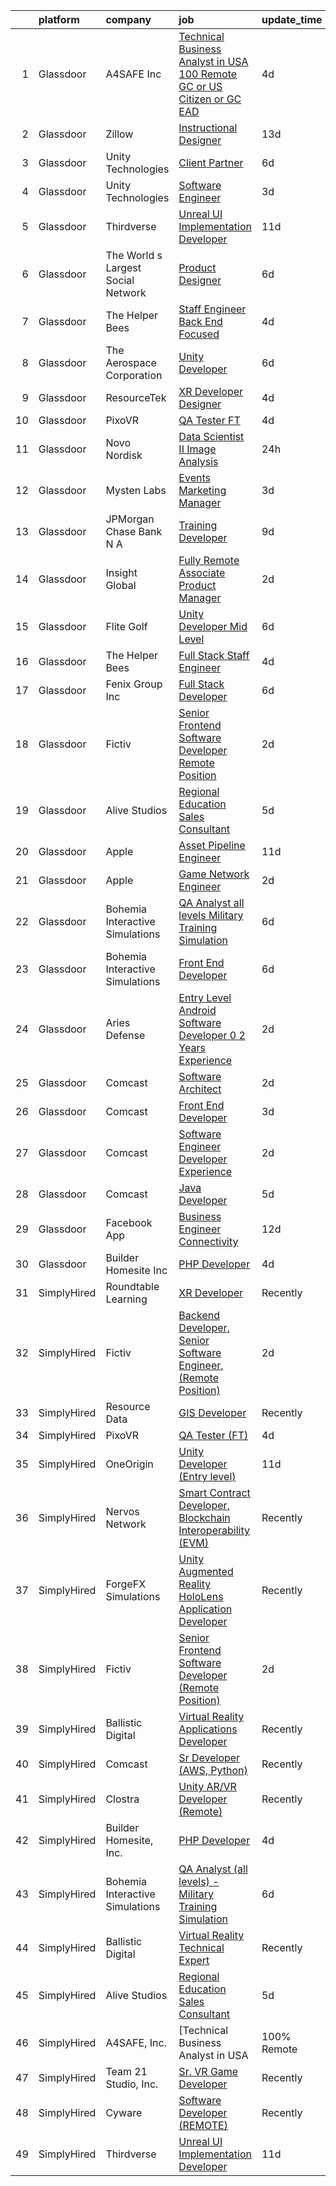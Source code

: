 

|    | platform    | company                            | job                                                                                                                                                                                                                                                                                                                                                                                                                                                                                                                                                                                                                                                                                                                                                                                                                                                                                                                                                                                                                                                                                                                                                                                                                                                                                                                                                                                                                                                                                                                                                                         | update_time   | location          |
|---:|:------------|:-----------------------------------|:----------------------------------------------------------------------------------------------------------------------------------------------------------------------------------------------------------------------------------------------------------------------------------------------------------------------------------------------------------------------------------------------------------------------------------------------------------------------------------------------------------------------------------------------------------------------------------------------------------------------------------------------------------------------------------------------------------------------------------------------------------------------------------------------------------------------------------------------------------------------------------------------------------------------------------------------------------------------------------------------------------------------------------------------------------------------------------------------------------------------------------------------------------------------------------------------------------------------------------------------------------------------------------------------------------------------------------------------------------------------------------------------------------------------------------------------------------------------------------------------------------------------------------------------------------------------------|:--------------|:------------------|
|  1 | Glassdoor   | A4SAFE  Inc                        | [Technical Business Analyst in USA  100  Remote   GC or US Citizen or GC EAD](https://www.glassdoor.com/partner/jobListing.htm?pos=105&ao=1110586&s=58&guid=0000018234217f99bad7c00bb99956dc&src=GD_JOB_AD&t=SR&vt=w&ea=1&cs=1_fe43c58a&cb=1658731987204&jobListingId=1008017367804&cpc=FB7E4A1762AE5BEC&jrtk=3-0-1g8q22vu4itkj801-1g8q22vunjcbi800-4e729734204b6929--6NYlbfkN0Bzkuy17zoNwKMVjyusHhR7JNYo3SmelKzW8jp1Pa4Tk0S1mKZ-8FqdwqqGS5QzOSmhHWc95M_u__2mHa1wEqPq6uyFGQ2tA70JR41NEDhxdp4vo29-oZjl3DtDidIlmjefDTGDaHjY37ZOjWM5d30Ov0BLUL7i7906JPhEPHnMAkIERW1iyXZ5_1qtk24qwO6fJnE_7zSh5296DJZwLc54ifB1kzKnJfRX62lSom1EMBITrAdSfCMTQNoadL9hSrCP3ygLHHClJ3PcG2qnzZ20rTrHjX8q-NcgdM8Jeshh_tg86c94XJ_mKO9YT9LpLfOx9BaXpQvXcYhOKlB0o8RcJpzjjCkDNOelsQq5SIa-jSuGRyilQO6MoIzRiU-ny1vtr7_AummK1yawZ_1fO6ZGYvdNd_6W9QT_lx95IYl3wS5a9sr7Y6OJHFmGv6XvYsUKKJ3Hpy8pQ5LiukSxYlOKAPQsofK6U8aoknGV8-3GP6JULmOVB6-Rg6P6UXmPMVu0Dge-H6aur8jnu4X458soAkSIcS4NBPxcaS1lv0oYp1PQdl7fA3bamD6epI_BBlY%3D)                                                                                                                                                                                                                                                                                                                                                                                                                                                                                                                                                                                        | 4d            | Remote            |
|  2 | Glassdoor   | Zillow                             | [Instructional Designer](https://www.glassdoor.com/partner/jobListing.htm?pos=111&ao=1110586&s=58&guid=0000018234217f99bad7c00bb99956dc&src=GD_JOB_AD&t=SR&vt=w&cs=1_17816e20&cb=1658731987205&jobListingId=1007997798866&cpc=F41FEAB56D215062&jrtk=3-0-1g8q22vu4itkj801-1g8q22vunjcbi800-02819dc45a560418--6NYlbfkN0ANMurRYyPEXg08u6OamUd1Mvhk-zhFSGYIZgoJR86UvYL2v6MoUqae-sD5DnU21vp4mwq425I4rhoRs2TY86WP2ZGxwYggeqRifMfac9_iVUjVLTSmzBiRRHPm-QA6FUEy6rVYqW73YgF-0AnZ1u-lc2kZd_IZkx0fqVwRvq2KMPivu2MOtUEWAAVH0VLSv2QPwo7ibskfCpBiXK0VNODXNOg6jSi3Xc4b7jn46ouWXHh0t3PZHnc5dUEJ6UeveiPacwe6dOtz6aakTjWyS0nU2IOq8Anap8c8xUwVohl6ct5Fsvt5f4lHQ03nt5vAQYr3OLmhXN6OjsuMp1w1PndcSKHsM2Qy_M9fUV57YuTyO3nGKqOhScvSxwphWf9vnz1IQnc0Q60xyaQ7ebUB_e-rSyCQUFM2Ggvl6lPv7vhewg-CP34oGooEEd8tX5dyZ3usBJxCO5bbJaf6ca3RATOQzUqdG0Nzck8PVTnPjn2N-gY3nRNLJGw05E7EfJiBJjB26vUc4Kedj7YSVphLSzgcRrJJpnycYzh22JsBKqOvG_RQpLMubE3-aQxOpT1p0_8Ztg4ziC0ThUK5M5C0E9k0yajdZOsnqzcA8oosbst7e8zxqknHPNx64a3b9k9ejW6gmX99vXm5jIxJblz5zbYgCBs7r6E_GL-GyEd9c8js9MahB6qQ1KhrdofS5svX66kjK74AqqsVrDRvHhYVH_Ow32zuV3sbjRdr_Fr3GLJN8-nN6puQ9VRSWfHPLKq7AFAEqp5MLtfG1eb318ukAXclH0WyuU-taFokWhWIpfLNAiO1lTS2xZi7vCH7T34h7UPWKp86jhWwxaJvwfFSm2Ug5IRYgzrcO5HRyilHpBV0fUO5odLGQd9w3KG1EzdANRIJwPOo1OT-FvjvChQRrrZ4)                                                                                                                                                                                                                                                                                                | 13d           | Irvine, CA        |
|  3 | Glassdoor   | Unity Technologies                 | [Client Partner](https://www.glassdoor.com/partner/jobListing.htm?pos=125&ao=1136043&s=58&guid=0000018234217f99bad7c00bb99956dc&src=GD_JOB_AD&t=SR&vt=w&cs=1_91c76d9a&cb=1658731987206&jobListingId=1008012584446&jrtk=3-0-1g8q22vu4itkj801-1g8q22vunjcbi800-95af4f754fea7388-)                                                                                                                                                                                                                                                                                                                                                                                                                                                                                                                                                                                                                                                                                                                                                                                                                                                                                                                                                                                                                                                                                                                                                                                                                                                                                             | 6d            | Bellevue, WA      |
|  4 | Glassdoor   | Unity Technologies                 | [Software Engineer](https://www.glassdoor.com/partner/jobListing.htm?pos=130&ao=1136043&s=58&guid=0000018234217f99bad7c00bb99956dc&src=GD_JOB_AD&t=SR&vt=w&cs=1_fb90f02f&cb=1658731987207&jobListingId=1008020111022&jrtk=3-0-1g8q22vu4itkj801-1g8q22vunjcbi800-48824dfca5829342-)                                                                                                                                                                                                                                                                                                                                                                                                                                                                                                                                                                                                                                                                                                                                                                                                                                                                                                                                                                                                                                                                                                                                                                                                                                                                                          | 3d            | Orlando, FL       |
|  5 | Glassdoor   | Thirdverse                         | [Unreal UI Implementation Developer](https://www.glassdoor.com/partner/jobListing.htm?pos=118&ao=1136043&s=58&guid=0000018234217f99bad7c00bb99956dc&src=GD_JOB_AD&t=SR&vt=w&ea=1&cs=1_7eb14a21&cb=1658731987206&jobListingId=1008003638061&jrtk=3-0-1g8q22vu4itkj801-1g8q22vunjcbi800-2670377ed1bb73d7-)                                                                                                                                                                                                                                                                                                                                                                                                                                                                                                                                                                                                                                                                                                                                                                                                                                                                                                                                                                                                                                                                                                                                                                                                                                                                    | 11d           | Remote            |
|  6 | Glassdoor   | The World s Largest Social Network | [Product Designer](https://www.glassdoor.com/partner/jobListing.htm?pos=114&ao=1110586&s=58&guid=0000018234217f99bad7c00bb99956dc&src=GD_JOB_AD&t=SR&vt=w&ea=1&cs=1_6fb09cf2&cb=1658731987206&jobListingId=1008012161692&cpc=AC285F3A3ECA6BB0&jrtk=3-0-1g8q22vu4itkj801-1g8q22vunjcbi800-b145a7a400f0b7a0--6NYlbfkN0DSgjPPcnEdvoK3uuxfISLALE6pB1FR7YSHOr_tSg5_QGIhoz_2VqUepdcKLBLI_zQfqeGEJ02t1Op0VszYFaBKV77NJZpuVuFQUAX1QoBziQC_hHUv5fWoCC006bRjZlV5ngwWqSJoPvv74FSVK7GuPfYn2DbtjPbklE7UqMkQPd3ENsIj-0ZxjDQQUbmMUn4qWTHB9IR-tDNJJsp5MWhm1P_-BayU2IlorwJaFfOTCUhqJpQQrqsNeBFxuCwzP_jBv9iH5YwsV1YQJ-72QRcHdOXXIlwWBkHNC_8bjKi6FVt4qY11KcWhcQvU0saDnYO7nVBnqakdw--Wm6ZrsuCvMPyrmz6j0HfGm0Mu07Z4hhvg5kzEtOtl88hZr1Uyq_DIot2uto3NfKUWW_j6f7vrrk-guCSC5BLCcHsnLpH8_P0JkMEMnvxWqWOmim7kAqCItJdy4uv4t2ag94HQj-wRj-rtM3aZEkmgCFAQUlSc30m0_9hZJzbnc9wpbIZoK2FCDQcCJz8tddFrQQIoV1NTD0xIbnPtmO8NipiMu4QVHSsa56wKWfhIksFj1ueGB1qVFeEKA0oDn_yxCdQoHmFE)                                                                                                                                                                                                                                                                                                                                                                                                                                                                                                                                                                                                                                 | 6d            | Los Angeles, CA   |
|  7 | Glassdoor   | The Helper Bees                    | [Staff Engineer Back End Focused](https://www.glassdoor.com/partner/jobListing.htm?pos=129&ao=1136043&s=58&guid=0000018234217f99bad7c00bb99956dc&src=GD_JOB_AD&t=SR&vt=w&ea=1&cs=1_449fb125&cb=1658731987206&jobListingId=1008017430612&jrtk=3-0-1g8q22vu4itkj801-1g8q22vunjcbi800-a1beb13611aec25c-)                                                                                                                                                                                                                                                                                                                                                                                                                                                                                                                                                                                                                                                                                                                                                                                                                                                                                                                                                                                                                                                                                                                                                                                                                                                                       | 4d            | Remote            |
|  8 | Glassdoor   | The Aerospace Corporation          | [Unity Developer](https://www.glassdoor.com/partner/jobListing.htm?pos=116&ao=1136043&s=58&guid=0000018234217f99bad7c00bb99956dc&src=GD_JOB_AD&t=SR&vt=w&cs=1_1b626467&cb=1658731987206&jobListingId=1008012132764&jrtk=3-0-1g8q22vu4itkj801-1g8q22vunjcbi800-fef2804917813571-)                                                                                                                                                                                                                                                                                                                                                                                                                                                                                                                                                                                                                                                                                                                                                                                                                                                                                                                                                                                                                                                                                                                                                                                                                                                                                            | 6d            | El Segundo, CA    |
|  9 | Glassdoor   | ResourceTek                        | [XR Developer   Designer](https://www.glassdoor.com/partner/jobListing.htm?pos=104&ao=1110586&s=58&guid=0000018234217f99bad7c00bb99956dc&src=GD_JOB_AD&t=SR&vt=w&ea=1&cs=1_80a6cb5a&cb=1658731987204&jobListingId=1008017207404&cpc=83630893E902B957&jrtk=3-0-1g8q22vu4itkj801-1g8q22vunjcbi800-f7b3efe525c6617d--6NYlbfkN0DAUWiHVvTL3qSwCPlAGxP_Kyyv6-P4DkM9fZj4wgGgrfYHW_oRckNsoyvUy_uCFBSoPxp1nCH8LBaf6tK3UlHO7AZHdxgfx3jVabpGN4JU3LsS78e-lR5GFvz0e0ny9XHEZaY3p2T9WnEJ045KYs3Qi4TPRhLpGOgsTtw_LxjYSRai9c_yujeOa6BaprmpFwsItHX2gfaaj7XHLh0YFNJk3QKfXeVpIph3aV3PwEBWKUzL1PfRGjkBa1XLh8H9RGSrKoLnX9PSyLO-NTIlnHrQbB5fATJqHh6IFriGFUxefCTsLmQ9PIV3cCBMwmH0fAiW6AurdTj9yVoTl5WgwkONkNMJR2s8g7p1SuM-ZWw80IzJ3xsuXnJrKIVICzAQ4YSxa-A91k_BaL2LJUy0Fra2DGsSAJ8FTsAEWlwaXNLn5iFq-rP4g8yxNFLpB4q-TTb5knlYqX6IJKmevYUOZGlfumAgMzLPCUwAdT0ZEbM_ppjOhmXP5F6rngItogSd4OL8sK_LnjxDyQ%3D%3D)                                                                                                                                                                                                                                                                                                                                                                                                                                                                                                                                                                                                                                                                                              | 4d            | Nashville, TN     |
| 10 | Glassdoor   | PixoVR                             | [QA Tester  FT ](https://www.glassdoor.com/partner/jobListing.htm?pos=119&ao=1136043&s=58&guid=0000018234217f99bad7c00bb99956dc&src=GD_JOB_AD&t=SR&vt=w&ea=1&cs=1_7f86214a&cb=1658731987206&jobListingId=1008017269943&jrtk=3-0-1g8q22vu4itkj801-1g8q22vunjcbi800-5dcf3cc7dc0a290a-)                                                                                                                                                                                                                                                                                                                                                                                                                                                                                                                                                                                                                                                                                                                                                                                                                                                                                                                                                                                                                                                                                                                                                                                                                                                                                        | 4d            | Remote            |
| 11 | Glassdoor   | Novo Nordisk                       | [Data Scientist II   Image Analysis](https://www.glassdoor.com/partner/jobListing.htm?pos=102&ao=1110586&s=58&guid=0000018234217f99bad7c00bb99956dc&src=GD_JOB_AD&t=SR&vt=w&cs=1_4a5a1472&cb=1658731987203&jobListingId=1008025429265&cpc=A1E2D04CAB10975F&jrtk=3-0-1g8q22vu4itkj801-1g8q22vunjcbi800-5f91656e5ecc84ea--6NYlbfkN0CwTb2KBSy5XqLXEHj5_mYBmDWKOk7XTvk_LICJOppi7cB4B2F4ZeEB2sl2BCaugXa4GCU8ZDSFPZW3jrzfv3yv7NCyNho3MSNlTYDjKAxqyFNClr9Q0FcEL5n7F35DIvLjTUgW-vfma-ZByFgcFC6SfSTj09TAHXPnSOhKVW04NCx83nqqsACk7njeSlzTYJccVHGhzxB9Xww9x__nBZj1bWUvnHnivB6CN5mogyb1N_B_CBu9uV448gD5fxGuBLWHwm5pbekNF3uk5hXjf4AIEZ1ldpuobqljNhOwt6hkzegTeryizGOlvsN1juEmYUS89Zy7aT9A81SSfgKieUlzuNlsuKVznorSnbhxy1T2GeVnj6lXPSj2Y-mr33prPgdzgxRXV3AcGZC_S70jQ050xz7QNC65p09w1kv-yNv6VvL7Mt8phnlVQ9q-Zgz0ypWouAQLSA16Zf15gkaPCW_Ne54WYCcIAXuSUmH-Hiad5kenJilg4ehKRb83nD1InnkpD6VuZG_60FSmcRNME1WtzGxCugLSG_BQXZSAdRX9A6-X5JMRwMBWeYQUHlEEL02ZfMqNc-79yMAqGPsGMDEAvu4ePj0NxaqYmSoXPu7sYiOOzjpppsWRr-9ztF76w960VKC_HfrqoVSRYLlxQyYRhhIB-Br0MUU87U-Ob_4HxdxO68f6m_s6)                                                                                                                                                                                                                                                                                                                                                                                                                                                                                                                    | 24h           | Lexington, MA     |
| 12 | Glassdoor   | Mysten Labs                        | [Events Marketing Manager](https://www.glassdoor.com/partner/jobListing.htm?pos=128&ao=1136043&s=58&guid=0000018234217f99bad7c00bb99956dc&src=GD_JOB_AD&t=SR&vt=w&ea=1&cs=1_be8efb36&cb=1658731987206&jobListingId=1008019417253&jrtk=3-0-1g8q22vu4itkj801-1g8q22vunjcbi800-9dbc24076cd3121a-)                                                                                                                                                                                                                                                                                                                                                                                                                                                                                                                                                                                                                                                                                                                                                                                                                                                                                                                                                                                                                                                                                                                                                                                                                                                                              | 3d            | Remote            |
| 13 | Glassdoor   | JPMorgan Chase Bank  N A           | [Training Developer](https://www.glassdoor.com/partner/jobListing.htm?pos=123&ao=1136043&s=58&guid=0000018234217f99bad7c00bb99956dc&src=GD_JOB_AD&t=SR&vt=w&cs=1_bf0a1e55&cb=1658731987206&jobListingId=1008009183791&jrtk=3-0-1g8q22vu4itkj801-1g8q22vunjcbi800-39bc52c998eac583-)                                                                                                                                                                                                                                                                                                                                                                                                                                                                                                                                                                                                                                                                                                                                                                                                                                                                                                                                                                                                                                                                                                                                                                                                                                                                                         | 9d            | Chicago, IL       |
| 14 | Glassdoor   | Insight Global                     | [Fully Remote Associate Product Manager](https://www.glassdoor.com/partner/jobListing.htm?pos=113&ao=1110586&s=58&guid=0000018234217f99bad7c00bb99956dc&src=GD_JOB_AD&t=SR&vt=w&ea=1&cs=1_cc926404&cb=1658731987206&jobListingId=1008023392156&cpc=AC285F3A3ECA6BB0&jrtk=3-0-1g8q22vu4itkj801-1g8q22vunjcbi800-7355886ae8b88959--6NYlbfkN0BKkHZu3wF05EeDimN_p6sYpKCMArvwa95YdH7UpkaBCobj99dZAfyuOw_pJhN_7TGQYR325BNPyDYsZBdNgOrXFSvqNRxKerAgAsxKE4CFWWKq_MXcrGD-M52KSz8AN-LdRWXmhADy1WUaQFA0eg_V-8GS9eWJ0Be_s4QnEch14VedCZ4mRCOjVA0jWHIe6T1jkiVj6BxbK69gCAjdRrLJhUhXS4VxEPBjmBzAnXfmxqVpeNKGS6H3lsGv8Tg3fyNiU_e-X9E2H3Nic5jSykNzs0YBJDFozAvkKVIbfAqA7gBFtcY0IV73gVvEN8Axp5n2OZZ4NvRfGWlm9IZmLZsggHvs-NVV8xX4AqgtpmDVpxRa7_3Ec4CYHyHQ6HAbphqk-0sbwi70P6Ktzuuq9a3yq1o1bInx2meJlkd9_-1ho0kmoEYEledDvbHcNwx2_8MVlWHJmXuhffY9OremVygilIdLqnIlENAEdrsVnwqWHwHtu2AYAIxnhtDlkC0Jm4Lz-ZrJY0illQ%3D%3D)                                                                                                                                                                                                                                                                                                                                                                                                                                                                                                                                                                                                                                                                               | 2d            | Remote            |
| 15 | Glassdoor   | Flite Golf                         | [Unity Developer   Mid Level](https://www.glassdoor.com/partner/jobListing.htm?pos=103&ao=1110586&s=58&guid=0000018234217f99bad7c00bb99956dc&src=GD_JOB_AD&t=SR&vt=w&ea=1&cs=1_4c33baea&cb=1658731987204&jobListingId=1008012200941&cpc=8AC01DCC8FF2DC38&jrtk=3-0-1g8q22vu4itkj801-1g8q22vunjcbi800-2ed91eb2bff1af8a--6NYlbfkN0D_KRozbKJx95I3LRYgbj09bqBDFeyQG4s8tCOB31p2DFF3XWjUbq1KyFIz2p5qTCcJE-tfDGeItgF3YqsHxqmWmv_fe83BmlIU0WgDu5uJxBbYiuDddGZhBDpUzgYV_vmtzXvB08EMIDWI2OXG29cWyCnCkApuGpnUrcgpkVhp-EePomp4q814zikpbXCgdd2lw9YRkuixm05BQb_c293amvog4vlh8yb77puVVzkVHNN5NrF1bZT2JM8NLhBfDoCsDtJ-Sa8NxRBFY_KwWaFFqqJyz2qx23UzxmS8HWKmwV3zEc9zae7e7mXLlrtH26kCKOOFXWPHmgm7E_ApHHipG8kRR00HRR3UWSrlGcYrQdRfTLbC0ZACBLGQ_2_fVuQwids5uWc4TAd6_orDoDw4AhnxVaPZKYDnZmpAI7bNUsjoOoKYtVa1cFLUesj1sNKx8-E1ol-zWLsQJa1PVuwRKmorZwnmX6d5bRxADal_sdCwuzlktOdkhZnNYktNxLtIYmw-zH4l-Q%3D%3D)                                                                                                                                                                                                                                                                                                                                                                                                                                                                                                                                                                                                                                                                                          | 6d            | Dallas, TX        |
| 16 | Glassdoor   | The Helper Bees                    | [Full Stack Staff Engineer](https://www.glassdoor.com/partner/jobListing.htm?pos=124&ao=1136043&s=58&guid=0000018234217f99bad7c00bb99956dc&src=GD_JOB_AD&t=SR&vt=w&ea=1&cs=1_2c722251&cb=1658731987206&jobListingId=1008017437015&jrtk=3-0-1g8q22vu4itkj801-1g8q22vunjcbi800-125daea2bf21b14b-)                                                                                                                                                                                                                                                                                                                                                                                                                                                                                                                                                                                                                                                                                                                                                                                                                                                                                                                                                                                                                                                                                                                                                                                                                                                                             | 4d            | Remote            |
| 17 | Glassdoor   | Fenix Group Inc                    | [Full Stack Developer](https://www.glassdoor.com/partner/jobListing.htm?pos=127&ao=1136043&s=58&guid=0000018234217f99bad7c00bb99956dc&src=GD_JOB_AD&t=SR&vt=w&cs=1_3ddade3f&cb=1658731987206&jobListingId=1008012202345&jrtk=3-0-1g8q22vu4itkj801-1g8q22vunjcbi800-35cb01dc3ce8e299-)                                                                                                                                                                                                                                                                                                                                                                                                                                                                                                                                                                                                                                                                                                                                                                                                                                                                                                                                                                                                                                                                                                                                                                                                                                                                                       | 6d            | Herndon, VA       |
| 18 | Glassdoor   | Fictiv                             | [Senior Frontend Software Developer  Remote Position ](https://www.glassdoor.com/partner/jobListing.htm?pos=122&ao=1136043&s=58&guid=0000018234217f99bad7c00bb99956dc&src=GD_JOB_AD&t=SR&vt=w&ea=1&cs=1_c8ecac7d&cb=1658731987206&jobListingId=1008023258855&jrtk=3-0-1g8q22vu4itkj801-1g8q22vunjcbi800-fd3d7143cd60714e-)                                                                                                                                                                                                                                                                                                                                                                                                                                                                                                                                                                                                                                                                                                                                                                                                                                                                                                                                                                                                                                                                                                                                                                                                                                                  | 2d            | Portland, OR      |
| 19 | Glassdoor   | Alive Studios                      | [Regional Education Sales Consultant](https://www.glassdoor.com/partner/jobListing.htm?pos=115&ao=1136043&s=58&guid=0000018234217f99bad7c00bb99956dc&src=GD_JOB_AD&t=SR&vt=w&ea=1&cs=1_87180843&cb=1658731987205&jobListingId=1008014588070&jrtk=3-0-1g8q22vu4itkj801-1g8q22vunjcbi800-2b23c486076bb8f5-)                                                                                                                                                                                                                                                                                                                                                                                                                                                                                                                                                                                                                                                                                                                                                                                                                                                                                                                                                                                                                                                                                                                                                                                                                                                                   | 5d            | Remote            |
| 20 | Glassdoor   | Apple                              | [Asset Pipeline Engineer](https://www.glassdoor.com/partner/jobListing.htm?pos=112&ao=1110586&s=58&guid=0000018234217f99bad7c00bb99956dc&src=GD_JOB_AD&t=SR&vt=w&cs=1_af123e58&cb=1658731987205&jobListingId=1008004162533&cpc=F41FEAB56D215062&jrtk=3-0-1g8q22vu4itkj801-1g8q22vunjcbi800-9798daa2e282cec1--6NYlbfkN0BvKrLyj5gPmtZO9T8euul8TCxuuKNOtzRJOomxnwSEodTz2Bc-sPZlbtkML8D-m4prOH3i67mH9X5k1VXnxBL_Mt19y1o4se6iputKxUUMekntSO6k-JQT0_GFQRfeb6R7JdLahkC5efiTC97RnJt-2q91NhJcb1TH8Fu02Sj-Y0Yc5XnOmCj2oTeYQ9nfTSmLHlWEgGs3Kez-f1G9yXmcSMKh5cSFUytQj6Aprf7Cn4uIH0Cei5-kI3T_LB8mOcD28qnS701qqkmwY8L-P9vm3cEBXY-tyB_LkaR90Z3kXYIbxEaP45zKXIacxddsrxm0iaIlD6GPXaV69hY_V8w_VmrOlEUhSewP-MSGKyI6LO7UMwOYvuRcDtIq47I8SDw7bAL_2viidMfp0ktXdCRPjdjhu1ijC_Nt4m2XcWgh9mtUMQ9-kQqGCE_3rejpdbiw0lN2btoG8jZFqBwz1clIRm5jPXgZLvc83jzz2Iynya_AyY02LhmZV_G-iPtZ0eAtQ3z_lN9ED4_w_Yeku7yIPQTaTowQt_yvrYlygtMzsVKXaWiysSnwk0e90uQbrQ7v3mujoQrhG5YQ1dhNnMV_-Z3kMmIluqRr-aafdQCuj8Qve0unl0i6liUmJhuWQX3Eb21o5nyG-5AtAaw5OfPa_yP0KX23tpcKDDCPCz5EsfUkTCUz7KLyfkQ2ilWrfAsUPbsWZxsRM5VuR-va2tXdtRHyxAil5HqlBGKhtFdwZK4WnhgDxSk7bSxX8i-iB0BSo0PmJha-EHQ7V1u3xO3mZIz5bx3EPegPp1C3uLJ7jGO77l6JaTywnxpn5Dp3UBoBLAJSVgh8m95Fic053klN3sQx5N_fSSrZH_ExKBy2AhvswkXBkO2K98ogysBx4RA5QmThv4bS48cR5W6PWz_0UPJDgE7lE-VrbJXV18-yBg6luyiWMef80U7jw6y72uuhqvWe91USOQ%3D%3D)                                                                                                                                                                                                                                   | 11d           | Boulder, CO       |
| 21 | Glassdoor   | Apple                              | [Game Network Engineer](https://www.glassdoor.com/partner/jobListing.htm?pos=109&ao=1110586&s=58&guid=0000018234217f99bad7c00bb99956dc&src=GD_JOB_AD&t=SR&vt=w&cs=1_ed46fbb2&cb=1658731987205&jobListingId=1008022113456&cpc=3BA4CE39D5B5DEF5&jrtk=3-0-1g8q22vu4itkj801-1g8q22vunjcbi800-b80c7f8b33b4ac50--6NYlbfkN0BvKrLyj5gPmtZO9T8euul8TCxuuKNOtzRJOomxnwSEodTz2Bc-sPZl29JElYHfcoQU6IqpX7oKbS2Adnmfb_-JQoUQ9nI8MKcHeT53DBgsJA0Bx6spjde649WbZGqSd97PL0ZKLmQdrmYKLls37YbgRtyrgox1J6C_j09Uy9pOZP4vSnIn1OtEBAeJZH7kgknFcPsgm-a6aBpZ5T2KPN3S7iIesQ620H1A17a8Xe0fIsd9rAPbu9cVLr9WLixVcGb98d1zXRyhvt3YatAcJOBT6VY0fTCneEhE2bZtpvMB25weRp9zJBpW4HFczs2jyE6Cfu4p0uAKxqSK5vjjvHcZMAVdXbphHGGX5k2WZJ9_ovDNWv4BACePXmtl_NgkhhxCpNb-Dke0drI4B_osrHwyb_6uu6_9sGkBJfmkELR9mIn_e03kaPYNDhQDHdXzSfTVtS7XWVGKPk4BCLdMYhKcTgsTSyGuR09q5-YYPdG4Wc4ScsqO2jboUkL3LdrBYp--ZQhJpn_gjPQbQug8_r8imCB2A7YsuBnf-XV9AcCUQNKu-jtKb_g7cSeKWxdTl5b1kXbhiPq3gF0R1BnvSTCds7TpmoB6qGvfqP_ObNtNf5QspoE7OO2Zey3ZBPaklWRXY4WzSetddPTqSmf40Zf10ayy-3B8d6jsNtEDOypqvnztGDzhT64r64C8QDYk2XAPMq9ICqEuUQXqNiPe1vwtZ2Cr8shlorpp0TwJoU1VEdgq0jb6jEFlgJVNw1U1kDaLqw3LCHfptmxbv7_g6LTYdpNQrO6jfN2y6ywyMTTPYWKQ9E24fQVe7yV-7V1nyHgltnAsbiu7AP99DGJSl0Fnb5GspjYtiY4EqUoDQ99-OS5epGQ-aRj-jR2ScneeTd1YE-758S-ZRuD0sqrpBafz6YWg947igFsdSVzy9Bauc7WV3CQw5QAsJGl5Rm2o-hWKYRRqDGVk1Q%3D%3D)                                                                                                                                                                                                                                     | 2d            | Culver City, CA   |
| 22 | Glassdoor   | Bohemia Interactive Simulations    | [QA Analyst  all levels    Military Training Simulation](https://www.glassdoor.com/partner/jobListing.htm?pos=126&ao=1136043&s=58&guid=0000018234217f99bad7c00bb99956dc&src=GD_JOB_AD&t=SR&vt=w&ea=1&cs=1_3927323d&cb=1658731987206&jobListingId=1008012481714&jrtk=3-0-1g8q22vu4itkj801-1g8q22vunjcbi800-135a70fac78ce44c-)                                                                                                                                                                                                                                                                                                                                                                                                                                                                                                                                                                                                                                                                                                                                                                                                                                                                                                                                                                                                                                                                                                                                                                                                                                                | 6d            | Orlando, FL       |
| 23 | Glassdoor   | Bohemia Interactive Simulations    | [Front End Developer](https://www.glassdoor.com/partner/jobListing.htm?pos=121&ao=1136043&s=58&guid=0000018234217f99bad7c00bb99956dc&src=GD_JOB_AD&t=SR&vt=w&ea=1&cs=1_e6dc5a16&cb=1658731987206&jobListingId=1008012481736&jrtk=3-0-1g8q22vu4itkj801-1g8q22vunjcbi800-106510f9c6855acd-)                                                                                                                                                                                                                                                                                                                                                                                                                                                                                                                                                                                                                                                                                                                                                                                                                                                                                                                                                                                                                                                                                                                                                                                                                                                                                   | 6d            | Pittsburgh, PA    |
| 24 | Glassdoor   | Aries Defense                      | [Entry Level Android Software Developer 0 2 Years Experience](https://www.glassdoor.com/partner/jobListing.htm?pos=120&ao=1136043&s=58&guid=0000018234217f99bad7c00bb99956dc&src=GD_JOB_AD&t=SR&vt=w&ea=1&cs=1_f2d84ce7&cb=1658731987206&jobListingId=1008022870701&jrtk=3-0-1g8q22vu4itkj801-1g8q22vunjcbi800-410c0bd877f0e689-)                                                                                                                                                                                                                                                                                                                                                                                                                                                                                                                                                                                                                                                                                                                                                                                                                                                                                                                                                                                                                                                                                                                                                                                                                                           | 2d            | Suffolk, VA       |
| 25 | Glassdoor   | Comcast                            | [Software Architect](https://www.glassdoor.com/partner/jobListing.htm?pos=110&ao=1110586&s=58&guid=0000018234217f99bad7c00bb99956dc&src=GD_JOB_AD&t=SR&vt=w&cs=1_f777ac9d&cb=1658731987205&jobListingId=1008023759679&cpc=9FE5D8D7282D4400&jrtk=3-0-1g8q22vu4itkj801-1g8q22vunjcbi800-d25299403bbe1a59--6NYlbfkN0Cj-KmZPsf9w80C8b1WzNVrlanjD2SXJjxuCbUWHsXPZlTAgGmdtIUzoKTi6fK6WvbHB9JW7aa5SovM8wVy5oVeumtW6ccK0wxYHPCSKs4KvUDwKqOKMN47AE7oj1X1laNSVUiCoLLqkzskSyB_74Ap-_QjSC4evkXVaHuFvhsgZf9v-uHW80GpdE5g5DTi9VfWSXfMSEQBvZGPR13aTwQ3kTz36ufxJ9pelCL27zjHS_f829iSyViIIBAT1ElS1FN7J68jVADp26R021VYoEcKneH1rkHNiAdHUVpzAzFyZqGp5cexi9YjBjMs01zAT81Nb6IfJuiQUWdQ34xwArFF_g5tVijHVLGQxKG9ZfuZqICzU-QM6gD_icsFp2VEjq120ZoFDtfiuKxjOKxOikPzcpY0RoDZYpMvURk7vI0xdlEqzhnzdrPACCFakiKHoc41-Z8RVf8i4Q3qFx1lDk73OWEG6w7lCmpOsn_W0YpcMBCVaHgxPe36Fx-6guzL-KOzpRxmq1wBYm5W_j66-yyoM0dDLrmEN13ZOJ3AazWMkIvBNU__AlWJMAfVN7iFmC5FEzqKi378ys0oZd2tsCA2izsRX9F28adEkCNJsaCf-fnov13XhqdIzUdGiwZVp120xOHmEV7JZglGBY_siPCq9uG8PX0rXq4v4Q6krSwn64xK8EY1jAkW5W2Edl_j2ij2RzTSI9pUdNpnmRgcqIFqANEMY2_CcGpj25XmLZzqQO6I45PtoJPWjp6P2wb4rHnXOlnl69t5FhvAa8MQVp55v-vSgUlBJPwTcsnMWhU_LORQRkHgM_RYqHHFSmVaOpkkkHvwNQen0khMmURUXguAsqWkX1wJk9ux8HeqhNMD0gKHtTXT2ZnHjY9TAsiPoybGQeboTVxxZ_9IJUqefm11VgGiFqYANf2NNETcnPXRxkaR9jNrfycpX_tP4nlLyDkXWa3BYbc4YNpDwAXYl_K_QRLgWgUCiQTaaqOHenXuM0sz6wVpGvz3vbEZ-o7lAxihFpsb6ZUtCCL7OSlqRopF0TjTO6Idi3xzp3_rMpacT_fihMjS09WT2qZO_Lrfv3IrbWcHj3eyB0Sp6BfToeC2f8Rfn36EgEAydnP4H0SuqQ%3D%3D)                                                                        | 2d            | Philadelphia, PA  |
| 26 | Glassdoor   | Comcast                            | [Front End Developer](https://www.glassdoor.com/partner/jobListing.htm?pos=101&ao=1110586&s=58&guid=0000018234217f99bad7c00bb99956dc&src=GD_JOB_AD&t=SR&vt=w&cs=1_d72e131a&cb=1658731987203&jobListingId=1008021147021&cpc=63E4514951618C5C&jrtk=3-0-1g8q22vu4itkj801-1g8q22vunjcbi800-a67970093ed42cf6--6NYlbfkN0Cj-KmZPsf9w80C8b1WzNVrlanjD2SXJjxuCbUWHsXPZlTAgGmdtIUzoKTi6fK6Wvbkrdpbd2C0H43IzCI6_QohzRn4p3_uIekYH9RzZrBYhIc9KC5j6DSAsk5C8NpgtPWmZhXRKBiKip_OQVzIdZrULOMJWClSr8at_lKYF7x_EzamZ6eZ6ECalfRU7HphrMPybJ7hXOHJ2kOS8yqY8jfYx7XcX2qsPUVNpCKAnre6Ru2vNy_W3H8P5CkgOjJA_whyhLqsbO3GjmPkdd-ipARtIcqNZ1G_K7nbZJH0nOKNj084Y5LmNhw1AOQw3O9uzwZ4Peo-qn50nvaM_E01zy-6kik70PNJQjfhzBtBebfoA-DkFGfuUxiESW1lczl409aQ-IoxQAdPJfxleGjKm86B3cbaQvZV853gGW-8loGD3VJyTgHGrYLkXSuTGRWGYJL5pcPz3sydTR03xGfSw9DbadsSyiyYLdCvhT5vlJG9v-L3Zsrmz4ZTzhZiVh8hK51Oeya0gGGX5nyDBLvUoxEwdjE7q3M1rJ4rwAU0Y9weaKsrQWGMPASPROgwxbfHZ_vYUkiS4Iaw3lS_3DzUrvp47P9k7A4ZX7xvqkouyH01u3h_rpc9mOImuHYxYApv5FefAJu72LHJ2kUT0SInNUEhtogloikNKSCLzQNR8ijfuVZUVYxAbemaWEqT8v4mK6Z6HxAgt8d9aYsMw8-MSvVbNb1povdmkP-k3OwIp9GY2wVHSNP5VjrhILjMECMHpIesjX_tgW1wwk7MruO0Tutp5LGZGY06UMwGtq88viGJBA0Te85B-W9AujZE1ozlDeA7YseBWuclEiYFaceWA2Iw9feTGYVtQ0veHR7Oqb4o8Bqn1o2biRXuW2HE24RQgkjXauGu2TUXsxYCaT_7BzckZJ5UOnhEct7sq0VHSnLuShVE97FswlPMjTr7MFuP59Vnmlrdegld9NOOr5L2--ju9BS1v8LoVjCzqbvEQhGj4kLsLLoyXCS-PRvJ7KyiGqDZ6F9bY0_yPjg30aylymcBP7S0OgrHd43HjgtdQMFk4ka7oHsJEF1Sqcjbnb8OWQCYXD3XS-Us554FdDgDe8hE5fBrV0ABWo155OchrawZNC_Y9Ncwqbcf)                                                                   | 3d            | Philadelphia, PA  |
| 27 | Glassdoor   | Comcast                            | [Software Engineer  Developer Experience](https://www.glassdoor.com/partner/jobListing.htm?pos=107&ao=1110586&s=58&guid=0000018234217f99bad7c00bb99956dc&src=GD_JOB_AD&t=SR&vt=w&cs=1_577a3acb&cb=1658731987204&jobListingId=1008023759915&cpc=7F925F5888094D6A&jrtk=3-0-1g8q22vu4itkj801-1g8q22vunjcbi800-3013c8a9f8c713ba--6NYlbfkN0Cj-KmZPsf9w80C8b1WzNVrlanjD2SXJjxuCbUWHsXPZlTAgGmdtIUzoKTi6fK6WvbHB9JW7aa5SmCmiECHI8q_bJIYXmStdBQAI3nupbhNBBQsitxUtLp0FPxIdZZocWDjm2TAIRb2CH07RnKtHPeSmIDV19LM-qS_ys6swUh7Lo-jDsH5D4xAl1sAs5Vevv4Nzm_wrDZei6pkOx_d64lmtZr4qiLbYd9pZDxE0FPNYZtUs71ydMzGmlgDCs4sBAfTPZBSCLQ11b9cBI27rb5aHsBy8GIVIK338y0cBnxwnVVy4-Azr8FlSJi9inT6zhnUgV0xKsimqiT4gd_W5z6uj5qmSu7py5KMafnQZCfbo7rX3Dw58L3NsRGpHku5rfHNFxjTnf3ad7IqNTVqOcKRN8d_RYBN66x7jWnCsC0XNhd7ct7Fcq2eV6OcQ787zx9t9EpVZ4FaICxRg6ipOQs1oD68-YTrwAXHnihM41CQQx8F5WKdGXGultva4_0R-eHTeDvP-okvtuWjPvjGr8sZ7w6m5qcP5iQ-9AkDordlClVtCq01pmzVI-FFRJyG4btBRrX4e6igdOF0F277DirzNh80RcnY1rth4jVmP4SLPKixAJVrfdGnRruJPKq-dLmf1uaqKokBglt_WEaDgQDlxc-I7m17g_pEHxEqWYG1Hf0HZbC68e4--LACNMhw_704olXvBjWPEeodGn_VjNx6ZBtlAYo10YcM0bjHK7csfdvcwjzgzMUCkhGDA67-PB_bXOivLazrNqBPYxDae9HX9NiKHLnLhBfzdbtRhC525H1FH6aKpoPP7pJ-nOOnfecMTtYmtswh3DIuuYqzs8QTYL2dELTJzGkX1WA6J-7OqPpmWWhbHQOPef-duEa1uUPJcScjJZtp0hm-pSc2F1iSvCgG7yV1NGTGV7sMhVeeLIFb5b18Tz7QFTEyXNM4DIOr0hcRhlGACsh6i050WrNe6JhcYM9LmF3NiiQEK7eUi48XxiPiR_KvngDvEj2a1mfyUQWTvGEzVZY_tKn34ivlZb8xyKM4W9lXoht_4D2V3XgJbtq_DIc2lKIa9daChbdiVZQCezsa4qFlyBAHkUZuiXBEox7aTE7tGRapt5Y0c3RzDGkQpC6KcUHm9aF00B2BWQuuW94tsNxh0msxnE30Vkr3vhFDGjU%3D) | 2d            | Philadelphia, PA  |
| 28 | Glassdoor   | Comcast                            | [Java Developer](https://www.glassdoor.com/partner/jobListing.htm?pos=108&ao=1110586&s=58&guid=0000018234217f99bad7c00bb99956dc&src=GD_JOB_AD&t=SR&vt=w&cs=1_e8477c73&cb=1658731987204&jobListingId=1008014255795&cpc=61B26E8FEFFA679F&jrtk=3-0-1g8q22vu4itkj801-1g8q22vunjcbi800-00a9821c85f27c10--6NYlbfkN0Cj-KmZPsf9w80C8b1WzNVrlanjD2SXJjxuCbUWHsXPZlTAgGmdtIUzoKTi6fK6WvYAscvEardiSsIE1jg_4o_kreFqedrrJfzQQKLu1nUF5uy6LHy9oilJcNqpyJJv2jnuh73WCp3_OVALwbkj5CiPIRGv8Zxw8TMS-PMkjZUxqhNsALLSgOickw6nLmAqPVWC6y4HQ1O_tHyeGJChHzMMN5-Bca_rVcQU-KUrjdExOF705aQflm3CS-hVNKKo_XlB4aBtZBdvLoW42ctWHsfNSfPtW2Zaxd6gby42WfNFP_fB642I8jg-3JOVYgvIczHLwhsFi-SwAQUwMZr9Ywymmda_7Mx0JAYQfF2tA7TXjmfqOZbY71K7xXvmWIJ8CaYDgoz-2a7PrmhBIOkC8L0w1hqTR05NCxrVkzHG_0fB2A3hdUvXt9DGps7r8pftgq-VSDi5rNfbdzJjqoMWAIo0m2GlkUe--hzF1Xk8j--4hm4b0OGPmD9LtNU1cc9HznV69P3-zjJImviOaBKtiNAzhklarNtr3rbS8_8NEFIK7nSGl5fEfMd4UWhsOyT3t-JBCYIpMBnxm5dgQW4eo7LW4DNX9835jn1rXDsmssai6HzurxnhKpXXSPeVZvEGi0kN50t8iCR2Cw3Oo_Tz3Lu_yYs0-vkhScrUzEz550EtNXu2cfFkFE5-84l-zZ2WaJdfeNh52Y71dRQ_Asq3_b_K4b4q1kGKq6eHtPZzxpGk65T1HndmXkcMMyuLO5DXTnH0QhyA1fNRH-QGf4aaUcULTMq_CBhnZI7s_XEF-hDLnO86ZFqD7URxIlbhC7_MaUNEYikid0w-VoyrGD8M2EwetezYhLcaNc8X0kP9Pu4Vw0ty3kwDq79FexAhptXy0bB92VcapsLC0FdYvtoMDb0RJhpVML2nZ1EYNPnVi4n1DWl7Dckv6lwTkz4071UVQNdJWgGCsBSS6nlMUACEck1On9Vyo8H0-uN7Cl81LBcqGP9RPF62KOhIjp2fOVn7wbNy2G7FMsw7mTRG_3ukwX4JwU7tQuUt75ny6-aB58RI4DFNDpCQEjuYHNZij8HyskqXXJnseUyVGvLjyZKgtqApEfK3b48hJDeKL3AQCsH8YA%3D%3D)                                                                            | 5d            | Philadelphia, PA  |
| 29 | Glassdoor   | Facebook App                       | [Business Engineer  Connectivity](https://www.glassdoor.com/partner/jobListing.htm?pos=106&ao=1110586&s=58&guid=0000018234217f99bad7c00bb99956dc&src=GD_JOB_AD&t=SR&vt=w&cs=1_2c4c218b&cb=1658731987204&jobListingId=1007999908857&cpc=632C08DE5A4EA969&jrtk=3-0-1g8q22vu4itkj801-1g8q22vunjcbi800-6b26ac8def8c740b--6NYlbfkN0DYl4UJW4r1Vl7FEn6T9F-rD9lpC-0oMJVSiWjK_MGUd5ZxEn957iThda3zHpNlLYPHwAU3BvhL-hWzTRTDi_iheXH2nXXcPUgWMnWo9ODYngWfiMpVfMRIs8ct9J2_VWZE0BWC6vAoVP1LThiwFYaEZRrzggo3k3jBNNDWPE-5nte-ZoiU7TrZqMTsHFk0UxKYku7vRAIaTbxgwLBKKqIFnG5Hqp1D1zqmn3oQiH9fVQsyzFryng4T-4rgedojj_7uzrRuaI3SD3jRnbwY8n7OEL5RVXiYo4Mg8JNnHX7u-umlWGWj41cHqsUlhN22UEDj0uIgO2mLWJKzq45x498485_l4TlqFicBuWalXl7zN1bLOlHrnDro5mpE6lHgFaS3QUZrCnf2M8PrCedkgmqIozbjd0ksfI2bIuzL5msqD5VjHhpI8QXbC7cQX57zIqW-6VDgEouFJRvMa_W8iRdhbyKNHUF37-tL4cQofDG3h_xA8DOf-nyGznw4j_TX1OHI35siqT620a6BSkZO1ByhzH02gb1nFrfnZy_zGXHwVLjratMsn4C_EwEDHt8vgEPq9SHZz_7VS0g89PYcdw3jvJDs5NNZqvKPbZcrUIExXAUYR8tSkWHqPQ0p9SUlKr3eb7PUlUTezWjmcc5jonxr09a5b_FuGyGywAaRTuLB9H64vIcwhAIC6Vs6uOjUQsgnHRD66SsZ1ypGzgaF-hw6Z36TXmf1ydrgVHlBvGeLTz1iaePLSTAxf1DDjzGTvyNZ10GyJg2NWaBMmjyUSz8jjhthO6IGeXxIBzEa--Gm0pD_Duu2Z731MNfcIo4f9vngr7UOO2G-6_SkxWdIAUPESsCNm_3hfyFMJY6ZmUltRdasUawD-K83v2pMraaOBU5uqYMmsqV7baA-_brx3hVjVHP8biHQXAfZu5Ho37NUblXUswfqNcPoMKBbE56EXXYiMkE-WK2WFNTNmS-yhA6RPoP87Bj6HLyej5xjqe7n0Q4JnA7cKNpCwZr-TYSQNxK5iTBTBkVCeMSHK2emFVc9yAor_yRnBvY%3D)                                                                                                                                         | 12d           | Seattle, WA       |
| 30 | Glassdoor   | Builder Homesite  Inc              | [PHP Developer](https://www.glassdoor.com/partner/jobListing.htm?pos=117&ao=1136043&s=58&guid=0000018234217f99bad7c00bb99956dc&src=GD_JOB_AD&t=SR&vt=w&ea=1&cs=1_5d5881ae&cb=1658731987206&jobListingId=1008018525542&jrtk=3-0-1g8q22vu4itkj801-1g8q22vunjcbi800-cf5cd4fd7054aa92-)                                                                                                                                                                                                                                                                                                                                                                                                                                                                                                                                                                                                                                                                                                                                                                                                                                                                                                                                                                                                                                                                                                                                                                                                                                                                                         | 4d            | Albuquerque, NM   |
| 31 | SimplyHired | Roundtable Learning                | [XR Developer](https://www.simplyhired.com/job/wOQuZ9koRYUSm1hEeqD5cBAg2gv6ZaNx9lP6DooZsrvy6adzC62lYg?q=virtual+reality+developer)                                                                                                                                                                                                                                                                                                                                                                                                                                                                                                                                                                                                                                                                                                                                                                                                                                                                                                                                                                                                                                                                                                                                                                                                                                                                                                                                                                                                                                          | Recently      | Chagrin Falls, OH |
| 32 | SimplyHired | Fictiv                             | [Backend Developer, Senior Software Engineer, (Remote Position)](https://www.simplyhired.com/job/605ANocR3QVKg5kVtpp8uj66Zh8EC_x6C_fKLavuPhKFxe5wcxY02Q?q=virtual+reality+developer)                                                                                                                                                                                                                                                                                                                                                                                                                                                                                                                                                                                                                                                                                                                                                                                                                                                                                                                                                                                                                                                                                                                                                                                                                                                                                                                                                                                        | 2d            | Los Angeles, CA   |
| 33 | SimplyHired | Resource Data                      | [GIS Developer](https://www.simplyhired.com/job/eXXuhMZMZ4yMTgUzAOzQkne5Y_sICI7f7-JWYH96olJep409Sjs1KQ?q=virtual+reality+developer)                                                                                                                                                                                                                                                                                                                                                                                                                                                                                                                                                                                                                                                                                                                                                                                                                                                                                                                                                                                                                                                                                                                                                                                                                                                                                                                                                                                                                                         | Recently      | Anchorage, AK     |
| 34 | SimplyHired | PixoVR                             | [QA Tester (FT)](https://www.simplyhired.com/job/bCTMSe1BT4xqE0--8qHBfH7SFmbU9BN4N9nbcg4xeOvcOSJfJmu58g?q=virtual+reality+developer)                                                                                                                                                                                                                                                                                                                                                                                                                                                                                                                                                                                                                                                                                                                                                                                                                                                                                                                                                                                                                                                                                                                                                                                                                                                                                                                                                                                                                                        | 4d            | Remote            |
| 35 | SimplyHired | OneOrigin                          | [Unity Developer (Entry level)](https://www.simplyhired.com/job/S1fkfTVwLBIkaZMoNyltL8mr5PGAyoMnX67GlXliptvZdvJaLVYHHg?q=virtual+reality+developer)                                                                                                                                                                                                                                                                                                                                                                                                                                                                                                                                                                                                                                                                                                                                                                                                                                                                                                                                                                                                                                                                                                                                                                                                                                                                                                                                                                                                                         | 11d           | Norwalk, CT       |
| 36 | SimplyHired | Nervos Network                     | [Smart Contract Developer, Blockchain Interoperability (EVM)](https://www.simplyhired.com/job/v21UCP1Ykrd2se4y_7OKFdLBtlh4CJ_UocufbrvQOMgKygn2Vu8jhg?q=virtual+reality+developer)                                                                                                                                                                                                                                                                                                                                                                                                                                                                                                                                                                                                                                                                                                                                                                                                                                                                                                                                                                                                                                                                                                                                                                                                                                                                                                                                                                                           | Recently      | Remote            |
| 37 | SimplyHired | ForgeFX Simulations                | [Unity Augmented Reality HoloLens Application Developer](https://www.simplyhired.com/job/B57CKuMHiLAowz6F36Bn81d5fjPdIOPLau78tKhABCGYyjNZ7ZKgzw?q=virtual+reality+developer)                                                                                                                                                                                                                                                                                                                                                                                                                                                                                                                                                                                                                                                                                                                                                                                                                                                                                                                                                                                                                                                                                                                                                                                                                                                                                                                                                                                                | Recently      | Remote            |
| 38 | SimplyHired | Fictiv                             | [Senior Frontend Software Developer (Remote Position)](https://www.simplyhired.com/job/eHZ0f6A8JJi20YVHPHuuwreVm1i51W9Rjb8dcTr1jry_czSt1xT_Kw?q=virtual+reality+developer)                                                                                                                                                                                                                                                                                                                                                                                                                                                                                                                                                                                                                                                                                                                                                                                                                                                                                                                                                                                                                                                                                                                                                                                                                                                                                                                                                                                                  | 2d            | Portland, OR      |
| 39 | SimplyHired | Ballistic Digital                  | [Virtual Reality Applications Developer](https://www.simplyhired.com/job/lBawErp-BqBKAThpKFtvsOhq3maz3qc7kXbGO0MHNmiTxtfU6ifsOQ?q=virtual+reality+developer)                                                                                                                                                                                                                                                                                                                                                                                                                                                                                                                                                                                                                                                                                                                                                                                                                                                                                                                                                                                                                                                                                                                                                                                                                                                                                                                                                                                                                | Recently      | Williamsburg, VA  |
| 40 | SimplyHired | Comcast                            | [Sr Developer (AWS, Python)](https://www.simplyhired.com/job/EbU8Va7ds2hybH-LhH87VYrIokvPhARrjoTIYyyFyCfvh7D_2KnFrg?q=virtual+reality+developer)                                                                                                                                                                                                                                                                                                                                                                                                                                                                                                                                                                                                                                                                                                                                                                                                                                                                                                                                                                                                                                                                                                                                                                                                                                                                                                                                                                                                                            | Recently      | Philadelphia, PA  |
| 41 | SimplyHired | Clostra                            | [Unity AR/VR Developer (Remote)](https://www.simplyhired.com/job/Z1VKUCQBOT3Ts7GmKbQNA3IybBKS6Sth5WXSkNoNgd8tAb_Jg26Wpg?q=virtual+reality+developer)                                                                                                                                                                                                                                                                                                                                                                                                                                                                                                                                                                                                                                                                                                                                                                                                                                                                                                                                                                                                                                                                                                                                                                                                                                                                                                                                                                                                                        | Recently      | Remote            |
| 42 | SimplyHired | Builder Homesite, Inc.             | [PHP Developer](https://www.simplyhired.com/job/EDY9X99ibtRTzvx3naGqhE_Rd1cp3QNGs3GFBVjALW6C495uomKsog?q=virtual+reality+developer)                                                                                                                                                                                                                                                                                                                                                                                                                                                                                                                                                                                                                                                                                                                                                                                                                                                                                                                                                                                                                                                                                                                                                                                                                                                                                                                                                                                                                                         | 4d            | Albuquerque, NM   |
| 43 | SimplyHired | Bohemia Interactive Simulations    | [QA Analyst (all levels) - Military Training Simulation](https://www.simplyhired.com/job/zF54kUYzs11DYuPDIhWTpqpwSNkOp-HXnCaqREE4HsR6bsE0FiYIlA?q=virtual+reality+developer)                                                                                                                                                                                                                                                                                                                                                                                                                                                                                                                                                                                                                                                                                                                                                                                                                                                                                                                                                                                                                                                                                                                                                                                                                                                                                                                                                                                                | 6d            | Orlando, FL       |
| 44 | SimplyHired | Ballistic Digital                  | [Virtual Reality Technical Expert](https://www.simplyhired.com/job/3_Z9PvPR1KdAK9FvakgJUX5eoOunP3Vdusvs2xDkQg0VEPa7Ew4k8g?q=virtual+reality+developer)                                                                                                                                                                                                                                                                                                                                                                                                                                                                                                                                                                                                                                                                                                                                                                                                                                                                                                                                                                                                                                                                                                                                                                                                                                                                                                                                                                                                                      | Recently      | Williamsburg, VA  |
| 45 | SimplyHired | Alive Studios                      | [Regional Education Sales Consultant](https://www.simplyhired.com/job/3tC0RBNVGw5h3U3so9WuiuD0WFiC_ak44eiVe3kjhGe1hjCaWNHC7A?q=virtual+reality+developer)                                                                                                                                                                                                                                                                                                                                                                                                                                                                                                                                                                                                                                                                                                                                                                                                                                                                                                                                                                                                                                                                                                                                                                                                                                                                                                                                                                                                                   | 5d            | Remote            |
| 46 | SimplyHired | A4SAFE, Inc.                       | [Technical Business Analyst in USA| 100% Remote | GC or US Citizen or GC EAD](https://www.simplyhired.com/job/UeEC_UJXwhXwJGq7gNugqrh_OFIXp7qinXEvdbTxB2AI2sv_PJ-zhQ?q=virtual+reality+developer)                                                                                                                                                                                                                                                                                                                                                                                                                                                                                                                                                                                                                                                                                                                                                                                                                                                                                                                                                                                                                                                                                                                                                                                                                                                                                                                                                                           | 4d            | Remote            |
| 47 | SimplyHired | Team 21 Studio, Inc.               | [Sr. VR Game Developer](https://www.simplyhired.com/job/-jS5z4l12BGKlyk8MNAzPoHMJtm_pNZhL6-yNlYoe9jDxH94y8tQAQ?q=virtual+reality+developer)                                                                                                                                                                                                                                                                                                                                                                                                                                                                                                                                                                                                                                                                                                                                                                                                                                                                                                                                                                                                                                                                                                                                                                                                                                                                                                                                                                                                                                 | Recently      | Austin, TX        |
| 48 | SimplyHired | Cyware                             | [Software Developer (REMOTE)](https://www.simplyhired.com/job/y3V1GCD9Gmik0kwtHaXQOrH5Msii80ciE19kMZAdr8KjE79n9YYxAw?q=virtual+reality+developer)                                                                                                                                                                                                                                                                                                                                                                                                                                                                                                                                                                                                                                                                                                                                                                                                                                                                                                                                                                                                                                                                                                                                                                                                                                                                                                                                                                                                                           | Recently      | Charlotte, NC     |
| 49 | SimplyHired | Thirdverse                         | [Unreal UI Implementation Developer](https://www.simplyhired.com/job/WmqI8mBiNAz8EX_KdqIIDs3ugCaapwNTyT0GgM57mP3anRcMuyJvVQ?q=virtual+reality+developer)                                                                                                                                                                                                                                                                                                                                                                                                                                                                                                                                                                                                                                                                                                                                                                                                                                                                                                                                                                                                                                                                                                                                                                                                                                                                                                                                                                                                                    | 11d           | Remote            |